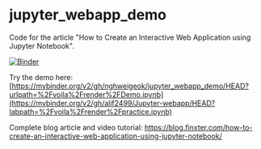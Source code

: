 # jupyter_webapp_demo
Code for the article "How to Create an Interactive Web Application using Jupyter Notebook".

[![Binder](https://mybinder.org/badge_logo.svg)](https://mybinder.org/v2/gh/alif2499/Jupyter-webapp/HEAD?labpath=%2Fvoila%2Frender%2Fpractice.ipynb)

Try the demo here: [https://mybinder.org/v2/gh/nghweigeok/jupyter_webapp_demo/HEAD?urlpath=%2Fvoila%2Frender%2FDemo.ipynb](https://mybinder.org/v2/gh/alif2499/Jupyter-webapp/HEAD?labpath=%2Fvoila%2Frender%2Fpractice.ipynb)

Complete blog article and video tutorial: https://blog.finxter.com/how-to-create-an-interactive-web-application-using-jupyter-notebook/
